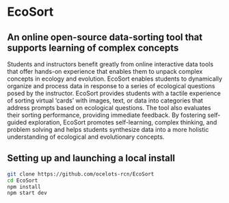 # EcoSort
## An online open-source data-sorting tool that supports learning of complex concepts

Students and instructors benefit greatly from online interactive data tools that offer hands-on experience that enables them to unpack complex concepts in ecology and evolution. EcoSort enables students to dynamically organize and process data in response to a series of ecological questions posed by the instructor. EcoSort provides students with a tactile experience of sorting virtual ‘cards’ with images, text, or data into categories that address prompts based on ecological questions. The tool also evaluates their sorting performance, providing immediate feedback. By fostering self-guided exploration, EcoSort promotes self-learning, complex thinking, and problem solving and helps students synthesize data into a more holistic understanding of ecological and evolutionary concepts.


## Setting up and launching a local install
```bash
git clone https://github.com/ocelots-rcn/EcoSort
cd EcoSort
npm install
npm start dev
```


